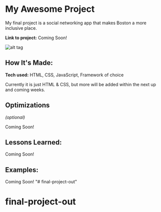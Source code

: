 # My Awesome Project
My final project is a social networking app that makes Boston a more inclusive place.

**Link to project:** Coming Soon!

![alt tag](http://placecorgi.com/1200/650)

## How It's Made:

**Tech used:** HTML, CSS, JavaScript, Framework of choice

Currently it is just HTML & CSS, but more will be added within the next up and coming weeks.

## Optimizations

*(optional)*

Coming Soon!

## Lessons Learned:

Coming Soon!
## Examples:

Coming Soon!
"# final-project-out" 
# final-project-out
